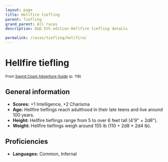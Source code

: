 ```yaml
---
layout: page
title: Hellfire tiefling
parent: Tiefling
grand_parent: All races
description: D&D 5th edition Hellfire tiefling details

permalink: /races/tiefling/hellfire/
---
```


# Hellfire tiefling

<small>From <a target="_blank" href="https://dnd.wizards.com/products/tabletop-games/rpg-products/sc-adventurers-guide">Sword Coast Adventure Guide</a> (p. 118)</small>

## General information

- **Scores:** +1 Intelligence, +2 Charisma
- **Age:** Hellfire tieflings reach adulthood in their late teens and live around 100 years.
- **Height:** Hellfire tieflings range from 5 to over 6 feet tall (4'9" + 2d8").
- **Weight:** Hellfire tieflings weigh around 155 lb (110 + 2d8 × 2d4 lb).

## Proficiencies

- **Languages:** Common, Infernal
